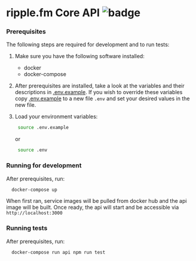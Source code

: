 # ripple.fm Core API ![badge](https://travis-ci.org/ripplefm/api.svg?branch=master)

### Prerequisites

The following steps are required for development and to run tests:

1. Make sure you have the following software installed:
   * docker
   * docker-compose

1. After prerequisites are installed, take a look at the variables and their descriptions in
[.env.example](/.env.example). If you wish to override these variables copy [.env.example](/.env.example) to a new file `.env`
and set your desired values in the new file.

1. Load your environment variables:

   ```bash
    source .env.example
   ```
   or
   ```bash
    source .env
   ```

### Running for development

After prerequisites, run:
```bash
  docker-compose up
```
When first ran, service images will be pulled from docker hub and the api image will be built.
Once ready, the api will start and be accessible via `http://localhost:3000`

### Running tests

After prerequisites, run:
```
  docker-compose run api npm run test
```
